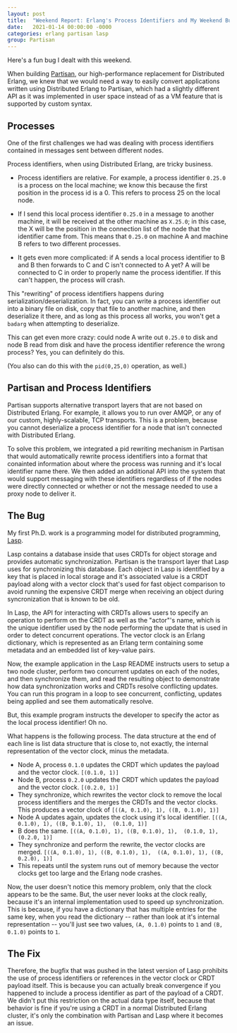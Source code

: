 ```yaml
---
layout: post
title:  "Weekend Report: Erlang's Process Identifiers and My Weekend Bug Hunting"
date:   2021-01-14 00:00:00 -0000
categories: erlang partisan lasp
group: Partisan
---
```


Here's a fun bug I dealt with this weekend.  

When building [Partisan](http://github.com/lasp-lang/partisan), our high-performance replacement for Distributed Erlang, we knew that we would need a way to easily convert applications written using Distributed Erlang to Partisan, which had a slightly different API as it was implemented in user space instead of as a VM feature that is supported by custom syntax.  

## Processes

One of the first challenges we had was dealing with process identifiers contained in messages sent between different nodes.

Process identifiers, when using Distributed Erlang, are tricky business.  

* Process identifiers are relative.  For example, a process identifier `0.25.0` is a process on the local machine; we know this because the first position in the process id is a 0.  This refers to process 25 on the local node.  

* If I send this local process identifier `0.25.0` in a message to another machine, it will be received at the other machine as `X.25.0`; in this case, the X will be the position in the connection list of the node that the identifier came from.  This means that `0.25.0` on machine A and machine B refers to two different processes.  

* It gets even more complicated: if A sends a local process identifier to B and B then forwards to C and C isn't connected to A yet?  A will be connected to C in order to properly name the process identifier.  If this can't happen, the process will crash.

This "rewriting" of process identifiers happens during serialization/deserialization.  In fact, you can write a process identifier out into a binary file on disk, copy that file to another machine, and then deserialize it there, and as long as this process all works, you won't get a `badarg` when attempting to deserialize.  

This can get even more crazy: could node A write out `0.25.0` to disk and node B read from disk and have the process identifier reference the wrong process?  Yes, you can definitely do this.  

(You also can do this with the `pid(0,25,0)` operation, as well.)

## Partisan and Process Identifiers

Partisan supports alternative transport layers that are not based on Distributed Erlang.  For example, it allows you to run over AMQP, or any of our custom, highly-scalable, TCP transports.  This is a problem, because you cannot deserialize a process identifier for a node that isn't connected with Distributed Erlang. 

To solve this problem, we integrated a pid rewriting mechanism in Partisan that would automatically rewrite process identifiers into a format that conainted information about where the process was running and it's local identifier name there.  We then added an additional API into the system that would support messaging with these identifiers regardless of if the nodes were directly connected or whether or not the message needed to use a proxy node to deliver it.

## The Bug

My first Ph.D. work is a programming model for distributed programming, [Lasp](http://github.com/lasp-lang/lasp).  

Lasp contains a database inside that uses CRDTs for object storage and provides automatic synchronization.  Partisan is the transport layer that Lasp uses for synchronizing this database.   Each object in Lasp is identified by a key that is placed in local storage and it's associated value is a CRDT payload along with a vector clock that's used for fast object comparison to avoid running the expensive CRDT merge when receiving an object during syncronization that is known to be old.  

In Lasp, the API for interacting with CRDTs allows users to specify an operation to perform on the CRDT as well as the "actor"'s name, which is the unique identifier used by the node performing the update that is used in order to detect concurrent operations.  The vector clock is an Erlang dictionary, which is represented as an Erlang term containing some metadata and an embedded list of key-value pairs.

Now, the example application in the Lasp README instructs users to setup a two node cluster, perform two concurrent updates on each of the nodes, and then synchronize them, and read the resulting object to demonstrate how data synchronization works and CRDTs resolve conflicting updates.  You can run this program in a loop to see concurrent, conflicting, updates being applied and see them automatically resolve.

But, this example program instructs the developer to specify the actor as the local process identifier!  Oh no.

What happens is the following process.  The data structure at the end of each line is list data structure that is close to, not exactly, the internal representation of the vector clock, minus the metadata.

* Node A, process `0.1.0` updates the CRDT which updates the payload and the vector clock. `[(0.1.0, 1)]`
* Node B, process `0.2.0` updates the CRDT which updates the payload and the vector clock. `[(0.2.0, 1)]`
* They synchronize, which rewrites the vector clock to remove the local process identifiers and the merges the CRDTs and the vector clocks.  This produces a vector clock of `[((A, 0.1.0), 1), ((B, 0.1.0), 1)]`
* Node A updates again, updates the clock using it's local identifier.  `[((A, 0.1.0), 1), ((B, 0.1.0), 1),  (0.1.0, 1)]`
* B does the same. `[((A, 0.1.0), 1), ((B, 0.1.0), 1),  (0.1.0, 1), (0.2.0, 1)]`
* They synchronize and perform the rewrite, the vector clocks are merged. `[((A, 0.1.0), 1), ((B, 0.1.0), 1),  ((A, 0.1.0), 1), ((B, 0.2.0), 1)]`
* This repeats until the system runs out of memory because the vector clocks get too large and the Erlang node crashes.

Now, the user doesn't notice this memory problem, only that the clock appears to be the same.  But, the user never looks at the clock really, because it's an internal implementation used to speed up synchronization.  This is because, if you have a dictionary that has multiple entries for the same key, when you read the dictionary -- rather than look at it's internal representation -- you'll just see two values, `(A, 0.1.0)` points to `1` and `(B, 0.1.0)` points to `1`.

## The Fix

Therefore, the bugfix that was pushed in the latest version of Lasp prohibits the use of process identifiers or references in the vector clock or CRDT payload itself.  This is because you can actually break convergence if you happened to include a process identifier as part of the payload of a CRDT.  We didn't put this restriction on the actual data type itself, because that behavior is fine if you're using a CRDT in a normal Distributed Erlang cluster, it's only the combination with Partisan and Lasp where it becomes an issue.